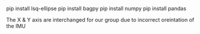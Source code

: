 pip install lsq-ellipse
pip install bagpy
pip install numpy
pip install pandas

The X & Y axis are interchanged for our group due to incorrect oreintation of the IMU
